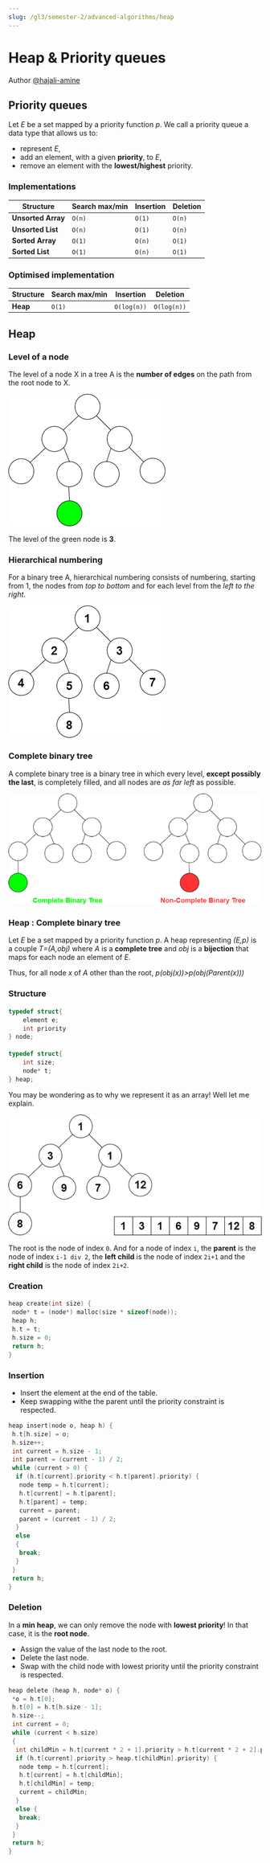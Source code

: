 ```yaml
---
slug: /gl3/semester-2/advanced-algorithms/heap
---
```


# Heap & Priority queues

Author [@hajali-amine](https://github.com/hajali-amine)

## Priority queues

Let *E* be a set mapped by a priority function *p*. We call a priority queue a data type that allows us to:

* represent *E*,
* add an element, with a given __priority__, to *E*,
* remove an element with the __lowest/highest__ priority.

### Implementations

| Structure          | Search max/min | Insertion | Deletion |
| ------------------ | -------------- | --------- | -------- |
| __Unsorted Array__ | ``O(n)``       | ``O(1)``  | ``O(n)`` |
| __Unsorted List__  | ``O(n)``       | ``O(1)``  | ``O(n)`` |
| __Sorted Array__   | ``O(1)``       | ``O(n)``  | ``O(1)`` |
| __Sorted List__    | ``O(1)``       | ``O(n)``  | ``O(1)`` |

### Optimised implementation

| Structure | Search max/min | Insertion     | Deletion      |
| --------- | -------------- | ------------- | ------------- |
| __Heap__  | ``O(1)``       | ``O(log(n))`` | ``O(log(n))`` |

## Heap

### Level of a node

The level of a node X in a tree A is the __number of edges__ on the path from the root node to X.

![node_level](assets/node_level.png)

The level of the green node is __3__.

### Hierarchical numbering

For a binary tree A, hierarchical numbering consists of numbering, starting from 1, the nodes from *top to bottom* and for each level from the *left to the right*.

![hier_numbering](assets/hier_numbering.png)

### Complete binary tree

A complete binary tree is a binary tree in which every level, __except possibly the last__, is completely filled, and all nodes are *as far left* as possible.

![complete_tree](assets/complete_tree.png)

### Heap : Complete binary tree

Let *E* be a set mapped by a priority function *p*. A heap representing *(E,p)* is a couple *T=(A,obj)* where *A* is a __complete tree__ and *obj*  is a __bijection__ that maps for each node an element of *E*.

Thus, for all node *x* of *A* other than the root, *p(obj(x))>p(obj(Parent(x)))*

### Structure

``` c
typedef struct{
    element e;
    int priority
} node;

typedef struct{
    int size;
    node* t;
} heap;
```

You may be wondering as to why we represent it as an array! Well let me explain.

![array](assets/array.png)

The root is the node of index ``0``. And for a node of index ``i``, the __parent__ is the node of index ``i-1 div 2``, the __left child__ is the node of index ``2i+1`` and the __right child__ is the node of index ``2i+2``.

### Creation

``` c
heap create(int size) {
 node* t = (node*) malloc(size * sizeof(node));
 heap h;
 h.t = t;
 h.size = 0;
 return h;
}
```

### Insertion

* Insert the element at the end of the table.
* Keep swapping withe the parent until the priority constraint is respected.

``` c
heap insert(node o, heap h) {
 h.t[h.size] = o;
 h.size++;
 int current = h.size - 1;
 int parent = (current - 1) / 2;
 while (current > 0) {
  if (h.t[current].priority < h.t[parent].priority) {
   node temp = h.t[current];
   h.t[current] = h.t[parent];
   h.t[parent] = temp;
   current = parent;
   parent = (current - 1) / 2;
  }
  else
  {
   break;
  }
 }
 return h;
}
```

### Deletion

 In a __min heap__, we can only remove the node with __lowest priority__! In that case, it is the __root node__.

* Assign the value of the last node to the root.
* Delete the last node.
* Swap with the child node with lowest priority until the priority constraint is respected.

``` c
heap delete (heap h, node* o) {
 *o = h.t[0];
 h.t[0] = h.t[h.size - 1];
 h.size--;
 int current = 0;
 while (current < h.size)
 {
  int childMin = h.t[current * 2 + 1].priority > h.t[current * 2 + 2].priority ? current * 2 + 2 : current * 2 + 1;
  if (h.t[current].priority > heap.t[childMin].priority) {
   node temp = h.t[current];
   h.t[current] = h.t[childMin];
   h.t[childMin] = temp;
   current = childMin;
  }
  else {
   break;
  }
 }
 return h;
}
```
